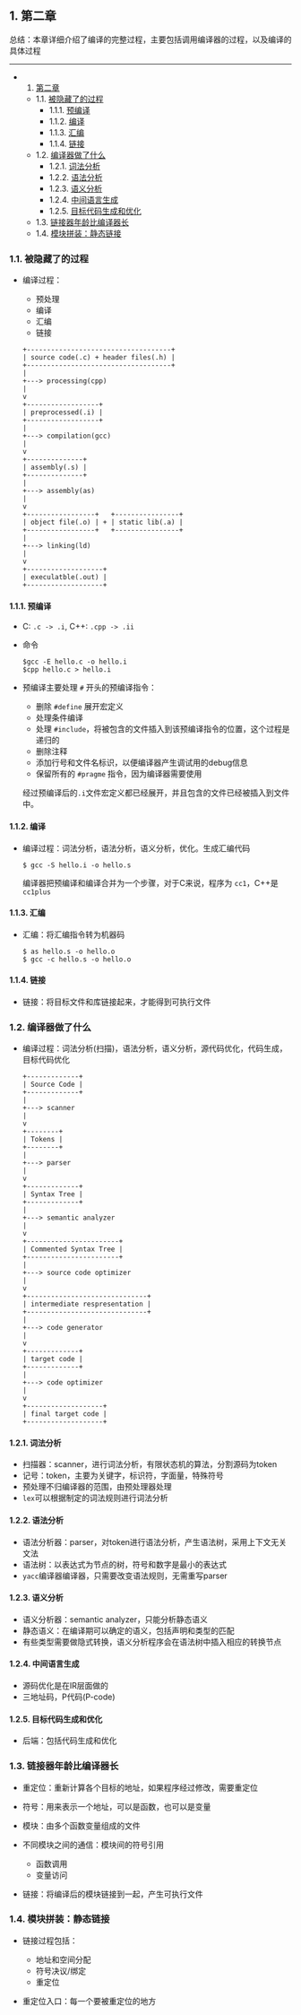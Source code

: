 
##  1. <a name='chapter2'></a>第二章

总结：本章详细介绍了编译的完整过程，主要包括调用编译器的过程，以及编译的具体过程

---

<!-- vscode-markdown-toc -->
* 1. [第二章](#chapter2)
	* 1.1. [被隐藏了的过程](#Complation)
		* 1.1.1. [预编译](#Preprocess)
		* 1.1.2. [编译](#Compile)
		* 1.1.3. [汇编](#Assembly)
		* 1.1.4. [链接](#Link)
	* 1.2. [编译器做了什么](#CompilationStep)
		* 1.2.1. [词法分析](#Scanner)
		* 1.2.2. [语法分析](#Parser)
		* 1.2.3. [语义分析](#SemanticAnalyzer)
		* 1.2.4. [中间语言生成](#IR)
		* 1.2.5. [目标代码生成和优化](#Optimization)
	* 1.3. [链接器年龄比编译器长](#LinkerHistory)
	* 1.4. [模块拼装：静态链接](#StaticLink)

<!-- vscode-markdown-toc-config
	numbering=true
	autoSave=true
	/vscode-markdown-toc-config -->
<!-- /vscode-markdown-toc -->

###  1.1. <a name='Complation'></a>被隐藏了的过程

- 编译过程：
    - 预处理
    - 编译
    - 汇编
    - 链接

    ```
    +------------------------------------+
    | source code(.c) + header files(.h) |
    +------------------------------------+
    |
    +---> processing(cpp)
    |
    v
    +------------------+
    | preprocessed(.i) |
    +------------------+
    |
    +---> compilation(gcc)
    |
    v
    +--------------+
    | assembly(.s) |
    +--------------+
    |
    +---> assembly(as)
    |
    v
    +-----------------+   +----------------+
    | object file(.o) | + | static lib(.a) |
    +-----------------+   +----------------+
    |
    +---> linking(ld)
    |
    v
    +-------------------+
    | execulatble(.out) |
    +-------------------+
    ```

####  1.1.1. <a name='Preprocess'></a>预编译

- C: `.c -> .i`, C++: `.cpp -> .ii`
- 命令
    ```
    $gcc -E hello.c -o hello.i
    $cpp hello.c > hello.i
    ```

- 预编译主要处理 `#` 开头的预编译指令：
    - 删除 `#define` 展开宏定义
    - 处理条件编译
    - 处理 `#include`，将被包含的文件插入到该预编译指令的位置，这个过程是递归的
    - 删除注释
    - 添加行号和文件名标识，以便编译器产生调试用的debug信息
    - 保留所有的 `#pragme` 指令，因为编译器需要使用

    经过预编译后的`.i`文件宏定义都已经展开，并且包含的文件已经被插入到文件中。

####  1.1.2. <a name='Compile'></a>编译
- 编译过程：词法分析，语法分析，语义分析，优化。生成汇编代码
    ```
    $ gcc -S hello.i -o hello.s
    ```
    编译器把预编译和编译合并为一个步骤，对于C来说，程序为 `cc1`，C++是 `cc1plus`

####  1.1.3. <a name='Assembly'></a>汇编
- 汇编：将汇编指令转为机器码
    ```
    $ as hello.s -o hello.o
    $ gcc -c hello.s -o hello.o
    ```

####  1.1.4. <a name='Link'></a>链接
- 链接：将目标文件和库链接起来，才能得到可执行文件

###  1.2. <a name='CompilationStep'></a>编译器做了什么

- 编译过程：词法分析(扫描)，语法分析，语义分析，源代码优化，代码生成，目标代码优化
    ```
    +-------------+
    | Source Code |
    +-------------+
    |
    +---> scanner
    |
    v
    +--------+
    | Tokens |
    +--------+
    |
    +---> parser
    |
    v
    +-------------+
    | Syntax Tree |
    +-------------+
    |
    +---> semantic analyzer
    |
    v
    +-----------------------+
    | Commented Syntax Tree |
    +-----------------------+
    |
    +---> source code optimizer
    |
    v
    +------------------------------+
    | intermediate respresentation |
    +------------------------------+
    |
    +---> code generator
    |
    v
    +-------------+
    | target code |
    +-------------+
    |
    +---> code optimizer
    |
    v
    +-------------------+
    | final target code |
    +-------------------+

    ```

####  1.2.1. <a name='Scanner'></a>词法分析
- 扫描器：scanner，进行词法分析，有限状态机的算法，分割源码为token
- 记号：token，主要为关键字，标识符，字面量，特殊符号
- 预处理不归编译器的范围，由预处理器处理
- `lex`可以根据制定的词法规则进行词法分析

####  1.2.2. <a name='Parser'></a>语法分析
- 语法分析器：parser，对token进行语法分析，产生语法树，采用上下文无关文法
- 语法树：以表达式为节点的树，符号和数字是最小的表达式
- `yacc`编译器编译器，只需要改变语法规则，无需重写parser

####  1.2.3. <a name='SemanticAnalyzer'></a>语义分析
- 语义分析器：semantic analyzer，只能分析静态语义
- 静态语义：在编译期可以确定的语义，包括声明和类型的匹配
- 有些类型需要做隐式转换，语义分析程序会在语法树中插入相应的转换节点

####  1.2.4. <a name='IR'></a>中间语言生成
- 源码优化是在IR层面做的
- 三地址码，P代码(P-code)

####  1.2.5. <a name='Optimization'></a>目标代码生成和优化
- 后端：包括代码生成和优化

###  1.3. <a name='LinkerHistory'></a>链接器年龄比编译器长

- 重定位：重新计算各个目标的地址，如果程序经过修改，需要重定位
- 符号：用来表示一个地址，可以是函数，也可以是变量
- 模块：由多个函数变量组成的文件
- 不同模块之间的通信：模块间的符号引用
    - 函数调用
    - 变量访问

- 链接：将编译后的模块链接到一起，产生可执行文件

###  1.4. <a name='StaticLink'></a>模块拼装：静态链接

- 链接过程包括：
    - 地址和空间分配
    - 符号决议/绑定
    - 重定位

- 重定位入口：每一个要被重定位的地方



